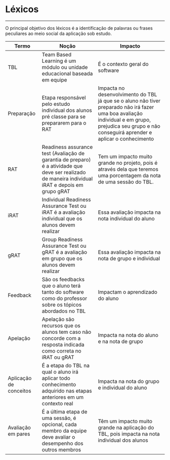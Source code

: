 # Léxicos
***

O principal objetivo dos léxicos é a identificação de palavras ou frases peculiares ao meio social da aplicação sob estudo.
 
|Termo|Noção|Impacto|
|-----|-----|-------|
|TBL|Team Based Learning é um módulo ou unidade educacional baseada em equipe|É o contexto geral do software|
|Preparação|Etapa responsável pelo estudo individual dos alunos pré classe para se prepararem para o RAT|Impacta no desenvolvimento do TBL já que se o aluno não tiver preparado não irá fazer uma boa avaliação individual e em grupo, prejudica seu grupo e não conseguirá aprender e aplicar o conhecimento|
|RAT|Readiness assurance test (Avaliação de garantia de preparo) é a atividade que deve ser realizado de maneira individual iRAT e depois em grupo gRAT|Tem um impacto muito grande no projeto, pois é através dela que teremos uma porcentagem da nota de uma sessão do TBL.|
|iRAT|Individual Readiness Assurance Test ou iRAT é a avaliação individual que os alunos devem realizar|Essa avaliação impacta na nota individual do aluno|
|gRAT|Group Readiness Assurance Test ou gRAT é a avaliação em grupo que os alunos devem realizar|Essa avaliação impacta na nota de grupo e individual|
|Feedback|São os feedbacks que o aluno terá tanto do software como do professor sobre os tópicos abordados no TBL|Impactam o aprendizado do aluno|
|Apelação|Apelação são recursos que os alunos tem caso não concorde com a resposta indicada como correta no iRAT ou gRAT|Impacta na nota do aluno e na nota de grupo|
|Aplicação de conceitos|É a etapa do TBL na qual o aluno irá aplicar todo conhecimento adquirido nas etapas anteriores em um contexto real|Impacta na nota do grupo e individual do aluno|
|Avaliação em pares|É a última etapa de uma sessão, é opcional, cada membro da equipe deve avaliar o desempenho dos outros membros|Têm um impacto muito grande na aplicação do TBL, pois impacta na nota individual dos alunos|
